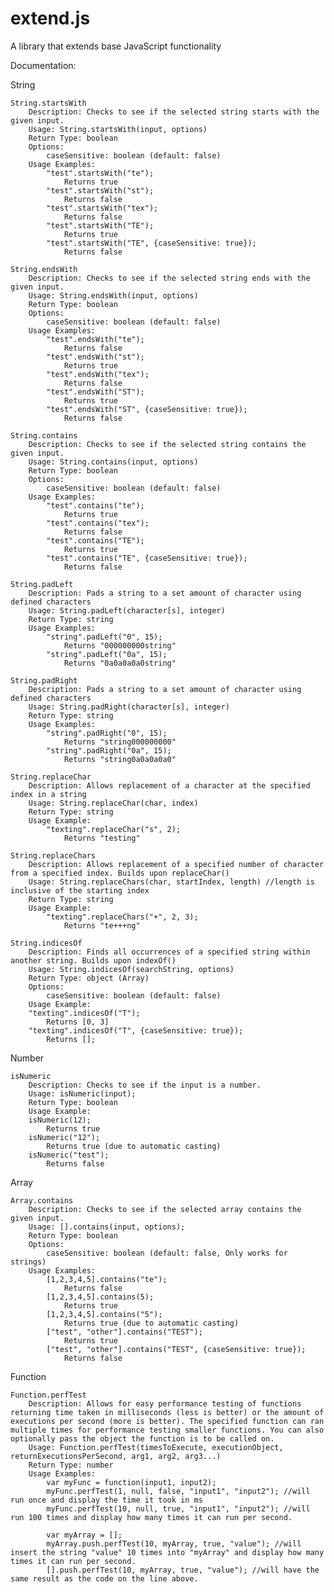 extend.js
=========
A library that extends base JavaScript functionality


Documentation:

String
	
	String.startsWith
		Description: Checks to see if the selected string starts with the given input.
		Usage: String.startsWith(input, options)
		Return Type: boolean
		Options:
			caseSensitive: boolean (default: false)
		Usage Examples: 
			"test".startsWith("te"); 
				Returns true
			"test".startsWith("st"); 
				Returns false
			"test".startsWith("tex"); 
				Returns false
			"test".startsWith("TE"); 
				Returns true
			"test".startsWith("TE", {caseSensitive: true}); 
				Returns false

	String.endsWith
		Description: Checks to see if the selected string ends with the given input.
		Usage: String.endsWith(input, options)
		Return Type: boolean
		Options:
			caseSensitive: boolean (default: false)
		Usage Examples: 
			"test".endsWith("te"); 
				Returns false
			"test".endsWith("st"); 
				Returns true
			"test".endsWith("tex"); 
				Returns false
			"test".endsWith("ST"); 
				Returns true
			"test".endsWith("ST", {caseSensitive: true}); 
				Returns false
				
	String.contains
		Description: Checks to see if the selected string contains the given input.
		Usage: String.contains(input, options)
		Return Type: boolean
		Options:
			caseSensitive: boolean (default: false)
		Usage Examples:
			"test".contains("te");
				Returns true
			"test".contains("tex");
				Returns false
			"test".contains("TE");
				Returns true
			"test".contains("TE", {caseSensitive: true});
				Returns false
				
	String.padLeft
		Description: Pads a string to a set amount of character using defined characters
		Usage: String.padLeft(character[s], integer)
		Return Type: string
		Usage Examples:
			"string".padLeft("0", 15);
				Returns "000000000string"
			"string".padLeft("0a", 15);
				Returns "0a0a0a0a0string"
				
	String.padRight
		Description: Pads a string to a set amount of character using defined characters
		Usage: String.padRight(character[s], integer)
		Return Type: string
		Usage Examples:
			"string".padRight("0", 15);
				Returns "string000000000"
			"string".padRight("0a", 15);
				Returns "string0a0a0a0a0"
				
	String.replaceChar
		Description: Allows replacement of a character at the specified index in a string
		Usage: String.replaceChar(char, index)
		Return Type: string
		Usage Example:
			"texting".replaceChar("s", 2); 
				Returns "testing"
				
	String.replaceChars
		Description: Allows replacement of a specified number of character from a specified index. Builds upon replaceChar()
		Usage: String.replaceChars(char, startIndex, length) //length is inclusive of the starting index
		Return Type: string
		Usage Example:
			"texting".replaceChars("+", 2, 3);
				Returns "te+++ng"
				
	String.indicesOf
		Description: Finds all occurrences of a specified string within another string. Builds upon indexOf()
		Usage: String.indicesOf(searchString, options)
		Return Type: object (Array)
		Options:
			caseSensitive: boolean (default: false)
		Usage Example:
		"texting".indicesOf("T"); 
			Returns [0, 3]
		"texting".indicesOf("T", {caseSensitive: true});
			Returns [];

Number
	
	isNumeric
		Description: Checks to see if the input is a number.
		Usage: isNumeric(input); 
		Return Type: boolean
		Usage Example: 
		isNumeric(12); 
			Returns true
		isNumeric("12"); 
			Returns true (due to automatic casting)
		isNumeric("test"); 
			Returns false
			
Array

	Array.contains
		Description: Checks to see if the selected array contains the given input.
		Usage: [].contains(input, options); 
		Return Type: boolean
		Options:
			caseSensitive: boolean (default: false, Only works for strings)
		Usage Examples: 
			[1,2,3,4,5].contains("te"); 
				Returns false
			[1,2,3,4,5].contains(5); 
				Returns true
			[1,2,3,4,5].contains("5"); 
				Returns true (due to automatic casting)
			["test", "other"].contains("TEST");
				Returns true
			["test", "other"].contains("TEST", {caseSensitive: true});
				Returns false
			
Function

	Function.perfTest
		Description: Allows for easy performance testing of functions returning time taken in milliseconds (less is better) or the amount of executions per second (more is better). The specified function can ran multiple times for performance testing smaller functions. You can also optionally pass the object the function is to be called on.
		Usage: Function.perfTest(timesToExecute, executionObject, returnExecutionsPerSecond, arg1, arg2, arg3...)
		Return Type: number
		Usage Examples:
			var myFunc = function(input1, input2);
			myFunc.perfTest(1, null, false, "input1", "input2"); //will run once and display the time it took in ms
			myFunc.perfTest(10, null, true, "input1", "input2"); //will run 100 times and display how many times it can run per second.
			
			var myArray = [];
			myArray.push.perfTest(10, myArray, true, "value"); //will insert the string "value" 10 times into "myArray" and display how many times it can run per second.
			[].push.perfTest(10, myArray, true, "value"); //will have the same result as the code on the line above.